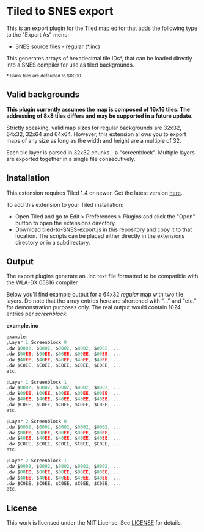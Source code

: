 # Tiled to SNES export
This is an export plugin for the [Tiled map editor](https://www.mapeditor.org/) that adds the following type to the "Export As" menu:

* SNES source files - regular (*.inc)

This generates arrays of hexadecimal tile IDs*, that can be loaded directly into a SNES compiler for use as tiled backgrounds.

<sub>* Blank tiles are defaulted to $0000</sub>

## Valid backgrounds
**This plugin currently assumes the map is composed of 16x16 tiles.  The addressing of 8x8 tiles differs and may be supported in a future update.**

Strictly speaking, valid map sizes for regular backgrounds are 32x32, 64x32, 32x64 and 64x64. However, this extension allows you to export maps of any size as long as the width and height are a multiple of 32.

Each tile layer is parsed in 32x32 chunks - a "screenblock".  Multiple layers are exported together in a single file consecutively.

## Installation
This extension requires Tiled 1.4 or newer. Get the latest version [here](https://www.mapeditor.org/).

To add this extension to your Tiled installation:
* Open Tiled and go to Edit > Preferences > Plugins and click the "Open" button to open the extensions directory.
* Download [tiled-to-SNES-export.js](https://raw.githubusercontent.com/KhazWolf/tiled-to-gba-export/master/tiled-to-SNES-export.js) in this repository and copy it to that location. The scripts can be placed either directly in the extensions directory or in a subdirectory.

## Output
The export plugins generate an .inc text file formatted to be compatible with the WLA-DX 65816 compiler

Below you'll find example output for a 64x32 *regular* map with two tile layers. Do note that the array entries here are shortened with "..." and "etc." for demonstration purposes only. The real output would contain 1024 entries per *screenblock*.

**example.inc**

```C
example:
;Layer 1 Screenblock 0
.dw $0002, $0002, $0002, $0002, $0002, ...
.dw $00EE, $00EE, $00EE, $00EE, $00EE, ...
.dw $40EE, $40EE, $40EE, $40EE, $40EE, ...
.dw $C0EE, $C0EE, $C0EE, $C0EE, $C0EE, ...
etc.

;Layer 1 Screenblock 1
.dw $0002, $0002, $0002, $0002, $0002, ...
.dw $00EE, $00EE, $00EE, $00EE, $00EE, ...
.dw $40EE, $40EE, $40EE, $40EE, $40EE, ...
.dw $C0EE, $C0EE, $C0EE, $C0EE, $C0EE, ...
etc.

;Layer 2 Screenblock 0
.dw $0002, $0002, $0002, $0002, $0002, ...
.dw $00EE, $00EE, $00EE, $00EE, $00EE, ...
.dw $40EE, $40EE, $40EE, $40EE, $40EE, ...
.dw $C0EE, $C0EE, $C0EE, $C0EE, $C0EE, ...
etc.

;Layer 2 Screenblock 1
.dw $0002, $0002, $0002, $0002, $0002, ...
.dw $00EE, $00EE, $00EE, $00EE, $00EE, ...
.dw $40EE, $40EE, $40EE, $40EE, $40EE, ...
.dw $C0EE, $C0EE, $C0EE, $C0EE, $C0EE, ...
etc.

```

## License
This work is licensed under the MIT License. See [LICENSE](https://raw.githubusercontent.com/KhazWolf/tiled-to-gba-export/master/LICENSE) for details.
